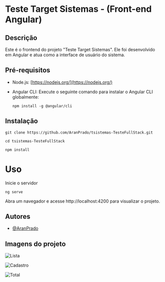 
# Teste Target Sistemas - (Front-end Angular)

## Descrição

Este é o frontend do projeto "Teste Target Sistemas". Ele foi desenvolvido em Angular e atua como a interface de usuário do sistema.

## Pré-requisitos

- Node.js: [https://nodejs.org/](https://nodejs.org/)
- Angular CLI: Execute o seguinte comando para instalar o Angular CLI globalmente: 

  ```shell
  npm install -g @angular/cli
    ```

## Instalação

```shell
git clone https://github.com/AranPrado/tsistemas-TesteFullStack.git
```
```shell
cd tsistemas-TesteFullStack
```
```shell
npm install
```
# Uso

Inicie o servidor
```shell
ng serve
```
Abra um navegador e acesse http://localhost:4200 para visualizar o projeto.

## Autores

- [@AranPrado](https://github.com/AranPrado)

## Imagens do projeto

![Lista](https://github.com/AranPrado/tsistemas-TesteFullStack/blob/main/ImagensProjeto/lista2.jpeg)

![Cadastro](https://github.com/AranPrado/tsistemas-TesteFullStack/blob/main/ImagensProjeto/cadastro2.jpeg)

![Total](https://github.com/AranPrado/tsistemas-TesteFullStack/blob/main/ImagensProjeto/total2.jpeg)

